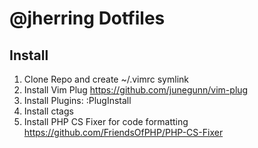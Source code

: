 # @jherring Dotfiles

## Install
1. Clone Repo and create ~/.vimrc symlink
2. Install Vim Plug https://github.com/junegunn/vim-plug
3. Install Plugins: :PlugInstall
4. Install ctags
5. Install PHP CS Fixer for code formatting https://github.com/FriendsOfPHP/PHP-CS-Fixer
